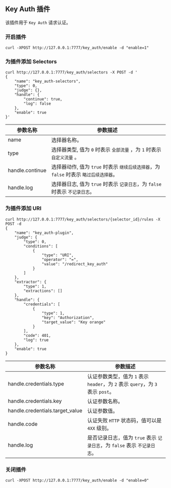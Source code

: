 ## Key Auth 插件

该插件用于 `Key Auth` 请求认证。

### 开启插件

```shell
curl -XPOST http://127.0.0.1:7777/key_auth/enable -d "enable=1"
```

### 为插件添加 Selectors

```shell
curl http://127.0.0.1:7777/key_auth/selectors -X POST -d '
{
    "name": "key_auth-selectors",
    "type": 0,
    "judge": {},
    "handle": {
        "continue": true,
        "log": false
    },
    "enable": true
}'
```

| 参数名称        | 参数描述   |
|----------------|-----------|
|name            | 选择器名称。|
|type            | 选择器类型, 值为 `0` 时表示 `全部流量` ，为 `1` 时表示 `自定义流量` 。 |
|handle.continue | 选择器动作, 值为 `true` 时表示 `继续后续选择器`，为 `false` 时表示 `略过后续选择器`。 |
|handle.log      | 选择器日志, 值为 `true` 时表示 `记录日志`，为 `false` 时表示 `不记录日志`。 |

### 为插件添加 URI

```shell
curl http://127.0.0.1:7777/key_auth/selectors/{selector_id}/rules -X POST -d
{
    "name": "key_auth-plugin",
    "judge": {
        "type": 0,
        "conditions": [
            {
                "type": "URI",
                "operator": "=",
                "value": "/redirect_key_auth"
            }
        ]
    },
    "extractor": {
        "type": 1,
        "extractions": []
    },
    "handle": {
        "credentials": [
            {
                "type": 1,
                "key": "Authorization",
                "target_value": "Key orange"
            }
        ],
        "code": 401,
        "log": true
    },
    "enable": true
}
```

| 参数名称        | 参数描述       |
|----------------|---------------|
|handle.credentials.type | 认证参数类型，值为 `1` 表示 `header`，为 `2` 表示 `query`，为 `3` 表示 `post`。|
|handle.credentials.key | 认证参数名称。|
|handle.credentials.target_value | 认证参数值。|
|handle.code | 认证失败 `HTTP` 状态码，值可以是 `4XX` 级别。|
|handle.log      | 是否记录日志，值为 `true` 表示 `记录日志`，为 `false` 表示 `不记录日志`。 |

### 关闭插件

```shell
curl -XPOST http://127.0.0.1:7777/key_auth/enable -d "enable=0"
```
